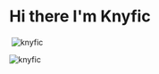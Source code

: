 # Hi there I'm Knyfic

<p>&nbsp;<img align="center" src="https://github-readme-stats.vercel.app/api?username=knyfic&layout=compact&show_i![Python](https://img.shields.io/badge/python-3670A0?style=for-the-badge&logo=python&logoColor=ffdd54)cons=true&theme=rose_pine&locale=en" alt="knyfic" /></p>

<p><img align="center" src="https://github-readme-stats.vercel.app/api/top-langs?username=knyfic&show_icons=true&theme=rose_pine&locale=en&layout=compact" alt="knyfic" /></p>
